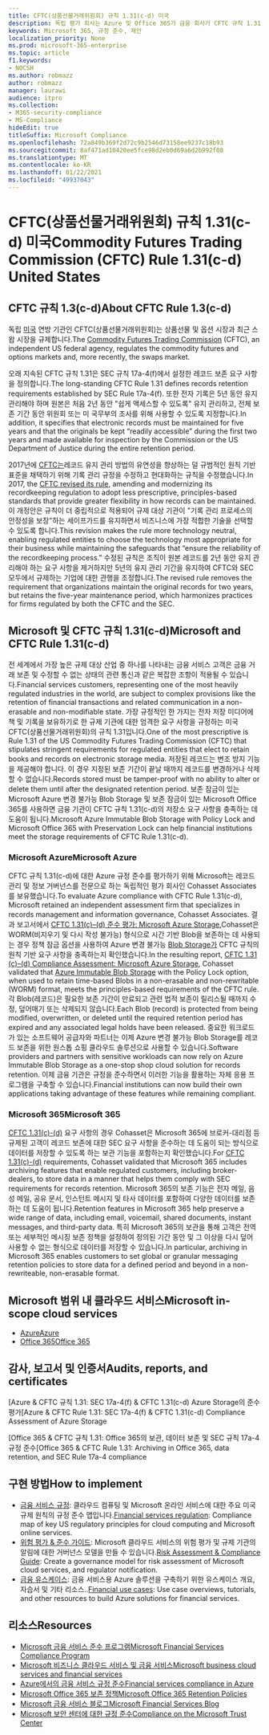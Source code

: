 ```yaml
---
title: CFTC(상품선물거래위원회) 규칙 1.31(c-d) 미국
description: 독립 평가 회사는 Azure 및 Office 365가 금융 회사가 CFTC 규칙 1.31 기록 보존 및 변경 불가능한 저장소 요구 사항을 충족하는 데 도움이 될 수 있는 것으로 확인했습니다.
keywords: Microsoft 365, 규정 준수, 제안
localization_priority: None
ms.prod: microsoft-365-enterprise
ms.topic: article
f1.keywords:
- NOCSH
ms.author: robmazz
author: robmazz
manager: laurawi
audience: itpro
ms.collection:
- M365-security-compliance
- MS-Compliance
hideEdit: true
titleSuffix: Microsoft Compliance
ms.openlocfilehash: 72a849b369f2d72c9b2546d73158ee9237c18b93
ms.sourcegitcommit: 8af471ad10420ee5fce98d2eb0d69a6d2b992f08
ms.translationtype: MT
ms.contentlocale: ko-KR
ms.lasthandoff: 01/22/2021
ms.locfileid: "49937043"
---
```

# <a name="commodity-futures-trading-commission-cftc-rule-131c-d-united-states"></a><span data-ttu-id="0f8c6-104">CFTC(상품선물거래위원회) 규칙 1.31(c-d) 미국</span><span class="sxs-lookup"><span data-stu-id="0f8c6-104">Commodity Futures Trading Commission (CFTC) Rule 1.31(c-d) United States</span></span>

## <a name="about-cftc-rule-13c-d"></a><span data-ttu-id="0f8c6-105">CFTC 규칙 1.3(c-d)</span><span class="sxs-lookup"><span data-stu-id="0f8c6-105">About CFTC Rule 1.3(c-d)</span></span>

<span data-ttu-id="0f8c6-106">독립 [미국](https://www.cftc.gov/) 연방 기관인 CFTC(상품선물거래위원회)는 상품선물 및 옵션 시장과 최근 스왑 시장을 규제합니다.</span><span class="sxs-lookup"><span data-stu-id="0f8c6-106">The [Commodity Futures Trading Commission](https://www.cftc.gov/) (CFTC), an independent US federal agency, regulates the commodity futures and options markets and, more recently, the swaps market.</span></span>  
  
<span data-ttu-id="0f8c6-107">오래 지속된 CFTC 규칙 1.31은 SEC 규칙 17a-4(f)에서 설정한 레코드 보존 요구 사항을 정의합니다.</span><span class="sxs-lookup"><span data-stu-id="0f8c6-107">The long-standing CFTC Rule 1.31 defines records retention requirements established by SEC Rule 17a-4(f).</span></span> <span data-ttu-id="0f8c6-108">또한 전자 기록은 5년 동안 유지 관리해야 하며 원본은 처음 2년 동안 "쉽게 액세스할 수 있도록" 유지 관리하고, 전체 보존 기간 동안 위원회 또는 미 국무부의 조사를 위해 사용할 수 있도록 지정합니다.</span><span class="sxs-lookup"><span data-stu-id="0f8c6-108">In addition, it specifies that electronic records must be maintained for five years and that the originals be kept “readily accessible” during the first two years and made available for inspection by the Commission or the US Department of Justice during the entire retention period.</span></span>  
  
<span data-ttu-id="0f8c6-109">2017년에 [CFTC는](https://www.cftc.gov/sites/default/files/idc/groups/public/@lrfederalregister/documents/file/2017-11014a.pdf)레코드 유지 관리 방법의 유연성을 향상하는 덜 규범적인 원칙 기반 표준을 채택하기 위해 기록 관리 규정을 수정하고 현대화하는 규칙을 수정했습니다.</span><span class="sxs-lookup"><span data-stu-id="0f8c6-109">In 2017, the [CFTC revised its rule](https://www.cftc.gov/sites/default/files/idc/groups/public/@lrfederalregister/documents/file/2017-11014a.pdf), amending and modernizing its recordkeeping regulation to adopt less prescriptive, principles-based standards that provide greater flexibility in how records can be maintained.</span></span> <span data-ttu-id="0f8c6-110">이 개정안은 규칙이 더 중립적으로 적용되어 규제 대상 기관이 "기록 관리 프로세스의 안정성을 보장"하는 세이프가드를 유지하면서 비즈니스에 가장 적합한 기술을 선택할 수 있도록 합니다.</span><span class="sxs-lookup"><span data-stu-id="0f8c6-110">This revision makes the rule more technology neutral, enabling regulated entities to choose the technology most appropriate for their business while maintaining the safeguards that “ensure the reliability of the recordkeeping process.”</span></span> <span data-ttu-id="0f8c6-111">수정된 규칙은 조직이 원본 레코드를 2년 동안 유지 관리해야 하는 요구 사항을 제거하지만 5년의 유지 관리 기간을 유지하여 CFTC와 SEC 모두에서 규제하는 기업에 대한 관행을 조정합니다.</span><span class="sxs-lookup"><span data-stu-id="0f8c6-111">The revised rule removes the requirement that organizations maintain the original records for two years, but retains the five-year maintenance period, which harmonizes practices for firms regulated by both the CFTC and the SEC.</span></span>

## <a name="microsoft-and-cftc-rule-131c-d"></a><span data-ttu-id="0f8c6-112">Microsoft 및 CFTC 규칙 1.31(c-d)</span><span class="sxs-lookup"><span data-stu-id="0f8c6-112">Microsoft and CFTC Rule 1.31(c-d)</span></span>

<span data-ttu-id="0f8c6-113">전 세계에서 가장 높은 규제 대상 산업 중 하나를 나타내는 금융 서비스 고객은 금융 거래 보존 및 수정할 수 없는 상태의 관련 통신과 같은 복잡한 조항이 적용될 수 있습니다.</span><span class="sxs-lookup"><span data-stu-id="0f8c6-113">Financial services customers, representing one of the most heavily regulated industries in the world, are subject to complex provisions like the retention of financial transactions and related communication in a non-erasable and non-modifiable state.</span></span> <span data-ttu-id="0f8c6-114">가장 규정적인 한 가지는 전자 저장 미디어에 책 및 기록을 보유하기로 한 규제 기관에 대한 엄격한 요구 사항을 규정하는 미국 CFTC(상품선물거래위원회)의 규칙 1.31입니다.</span><span class="sxs-lookup"><span data-stu-id="0f8c6-114">One of the most prescriptive is Rule 1.31 of the US Commodity Futures Trading Commission (CFTC) that stipulates stringent requirements for regulated entities that elect to retain books and records on electronic storage media.</span></span> <span data-ttu-id="0f8c6-115">저장된 레코드는 변조 방지 기능을 제공해야 합니다. 이 경우 지정된 보존 기간이 끝날 때까지 레코드를 변경하거나 삭제할 수 없습니다.</span><span class="sxs-lookup"><span data-stu-id="0f8c6-115">Records stored must be tamper-proof with no ability to alter or delete them until after the designated retention period.</span></span> <span data-ttu-id="0f8c6-116">보존 잠금이 있는 Microsoft Azure 변경 불가능 Blob Storage 및 보존 잠금이 있는 Microsoft Office 365를 사용하면 금융 기관이 CFTC 규칙 1.31(c-d)의 저장소 요구 사항을 충족하는 데 도움이 됩니다.</span><span class="sxs-lookup"><span data-stu-id="0f8c6-116">Microsoft Azure Immutable Blob Storage with Policy Lock and Microsoft Office 365 with Preservation Lock can help financial institutions meet the storage requirements of CFTC Rule 1.31(c-d).</span></span>

### <a name="microsoft-azure"></a><span data-ttu-id="0f8c6-117">Microsoft Azure</span><span class="sxs-lookup"><span data-stu-id="0f8c6-117">Microsoft Azure</span></span>

<span data-ttu-id="0f8c6-118">CFTC 규칙 1.31(c-d)에 대한 Azure 규정 준수를 평가하기 위해 Microsoft는 레코드 관리 및 정보 거버넌스를 전문으로 하는 독립적인 평가 회사인 Cohasset Associates를 보유했습니다.</span><span class="sxs-lookup"><span data-stu-id="0f8c6-118">To evaluate Azure compliance with CFTC Rule 1.31(c-d), Microsoft retained an independent assessment firm that specializes in records management and information governance, Cohasset Associates.</span></span> <span data-ttu-id="0f8c6-119">결과 보고서에서 [CFTC 1.31(c)–(d) 준수 평가: Microsoft Azure Storage,](https://servicetrust.microsoft.com/ViewPage/MSComplianceGuide?command=Download&downloadType=Document&downloadId=19b08fd4-d276-43e8-9461-715981d0ea20&docTab=4ce99610-c9c0-11e7-8c2c-f908a777fa4d_GRC_Assessment_Reports)Cohasset은 WORM(비지우기 및 다시 작성 불가능) 형식으로 시간 기반 Blob을 보존하는 데 사용되는 경우 정책 잠금 옵션을 사용하여 Azure 변경 불가능 [Blob Storage가](https://docs.microsoft.com/azure/storage/blobs/storage-blob-immutable-storage) CFTC 규칙의 원칙 기반 요구 사항을 충족하는지 확인했습니다.</span><span class="sxs-lookup"><span data-stu-id="0f8c6-119">In the resulting report, [CFTC 1.31 (c)–(d) Compliance Assessment: Microsoft Azure Storage](https://servicetrust.microsoft.com/ViewPage/MSComplianceGuide?command=Download&downloadType=Document&downloadId=19b08fd4-d276-43e8-9461-715981d0ea20&docTab=4ce99610-c9c0-11e7-8c2c-f908a777fa4d_GRC_Assessment_Reports), Cohasset validated that [Azure Immutable Blob Storage](https://docs.microsoft.com/azure/storage/blobs/storage-blob-immutable-storage) with the Policy Lock option, when used to retain time-based Blobs in a non-erasable and non-rewritable (WORM) format, meets the principles-based requirements of the CFTC rule.</span></span> <span data-ttu-id="0f8c6-120">각 Blob(레코드)은 필요한 보존 기간이 만료되고 관련 법적 보존이 릴리스될 때까지 수정, 덮어매기 또는 삭제되지 않습니다.</span><span class="sxs-lookup"><span data-stu-id="0f8c6-120">Each Blob (record) is protected from being modified, overwritten, or deleted until the required retention period has expired and any associated legal holds have been released.</span></span> <span data-ttu-id="0f8c6-121">중요한 워크로드가 있는 소프트웨어 공급자와 파트너는 이제 Azure 변경 불가능 Blob Storage를 레코드 보존을 위한 원스톱 쇼핑 클라우드 솔루션으로 사용할 수 있습니다.</span><span class="sxs-lookup"><span data-stu-id="0f8c6-121">Software providers and partners with sensitive workloads can now rely on Azure Immutable Blob Storage as a one-stop shop cloud solution for records retention.</span></span> <span data-ttu-id="0f8c6-122">이제 금융 기관은 규정을 준수하면서 이러한 기능을 활용하는 자체 응용 프로그램을 구축할 수 있습니다.</span><span class="sxs-lookup"><span data-stu-id="0f8c6-122">Financial institutions can now build their own applications taking advantage of these features while remaining compliant.</span></span>

### <a name="microsoft-365"></a><span data-ttu-id="0f8c6-123">Microsoft 365</span><span class="sxs-lookup"><span data-stu-id="0f8c6-123">Microsoft 365</span></span>

<span data-ttu-id="0f8c6-124">[CFTC 1.31(c)-(d)](https://docs.microsoft.com/microsoft-365/compliance/retention-regulatory-requirements#sec-17a-4f-finra-4511c-and-cftc-131c-d) 요구 사항의 경우 Cohasset은 Microsoft 365에 브로커-대리점 등 규제된 고객이 레코드 보존에 대한 SEC 요구 사항을 준수하는 데 도움이 되는 방식으로 데이터를 저장할 수 있도록 하는 보관 기능을 포함하는지 확인했습니다.</span><span class="sxs-lookup"><span data-stu-id="0f8c6-124">For [CFTC 1.31(c)-(d)](https://docs.microsoft.com/microsoft-365/compliance/retention-regulatory-requirements#sec-17a-4f-finra-4511c-and-cftc-131c-d) requirements, Cohasset validated that Microsoft 365 includes archiving features that enable regulated customers, including broker-dealers, to store data in a manner that helps them comply with SEC requirements for records retention.</span></span> <span data-ttu-id="0f8c6-125">Microsoft 365의 보존 기능은 전자 메일, 음성 메일, 공유 문서, 인스턴트 메시지 및 타사 데이터를 포함하여 다양한 데이터를 보존하는 데 도움이 됩니다.</span><span class="sxs-lookup"><span data-stu-id="0f8c6-125">Retention features in Microsoft 365 help preserve a wide range of data, including email, voicemail, shared documents, instant messages, and third-party data.</span></span> <span data-ttu-id="0f8c6-126">특히 Microsoft 365의 보관을 통해 고객은 전역 또는 세부적인 메시징 보존 정책을 설정하여 정의된 기간 동안 및 그 이상을 다시 덮어 사용할 수 없는 형식으로 데이터를 저장할 수 있습니다.</span><span class="sxs-lookup"><span data-stu-id="0f8c6-126">In particular, archiving in Microsoft 365 enables customers to set global or granular messaging retention policies to store data for a defined period and beyond in a non-rewriteable, non-erasable format.</span></span>

## <a name="microsoft-in-scope-cloud-services"></a><span data-ttu-id="0f8c6-127">Microsoft 범위 내 클라우드 서비스</span><span class="sxs-lookup"><span data-stu-id="0f8c6-127">Microsoft in-scope cloud services</span></span>

- [<span data-ttu-id="0f8c6-128">Azure</span><span class="sxs-lookup"><span data-stu-id="0f8c6-128">Azure</span></span>](https://aka.ms/AzureCompliance)
- [<span data-ttu-id="0f8c6-129">Office 365</span><span class="sxs-lookup"><span data-stu-id="0f8c6-129">Office 365</span></span>](https://aka.ms/o365-compliance-framework)

## <a name="audits-reports-and-certificates"></a><span data-ttu-id="0f8c6-130">감사, 보고서 및 인증서</span><span class="sxs-lookup"><span data-stu-id="0f8c6-130">Audits, reports, and certificates</span></span>

<span data-ttu-id="0f8c6-131">[Azure & CFTC 규칙 1.31: SEC 17a-4(f) & CFTC 1.31(c-d) Azure Storage의 준수 평가</span><span class="sxs-lookup"><span data-stu-id="0f8c6-131">[Azure & CFTC Rule 1.31: SEC 17a-4(f) & CFTC 1.31(c-d) Compliance Assessment of Azure Storage</span></span>

<span data-ttu-id="0f8c6-132">[Office 365 & CFTC 규칙 1.31: Office 365의 보관, 데이터 보존 및 SEC 규칙 17a-4 규정 준수</span><span class="sxs-lookup"><span data-stu-id="0f8c6-132">[Office 365 & CFTC Rule 1.31: Archiving in Office 365, data retention, and SEC Rule 17a-4 compliance</span></span>

## <a name="how-to-implement"></a><span data-ttu-id="0f8c6-133">구현 방법</span><span class="sxs-lookup"><span data-stu-id="0f8c6-133">How to implement</span></span>

- <span data-ttu-id="0f8c6-134">[금융 서비스 규정](https://servicetrust.microsoft.com/ViewPage/TrustDocuments?command=Download&downloadType=Document&downloadId=5b483567-00b0-4d86-96ae-ee887dadb61c&docTab=6d000410-c9e9-11e7-9a91-892aae8839ad_Compliance_Guides): 클라우드 컴퓨팅 및 Microsoft 온라인 서비스에 대한 주요 미국 규제 원칙의 규정 준수 맵입니다.</span><span class="sxs-lookup"><span data-stu-id="0f8c6-134">[Financial services regulation](https://servicetrust.microsoft.com/ViewPage/TrustDocuments?command=Download&downloadType=Document&downloadId=5b483567-00b0-4d86-96ae-ee887dadb61c&docTab=6d000410-c9e9-11e7-9a91-892aae8839ad_Compliance_Guides): Compliance map of key US regulatory principles for cloud computing and Microsoft online services.</span></span>
- <span data-ttu-id="0f8c6-135">[위험 평가 & 준수 가이드](https://aka.ms/RiskGovernanceGuide): Microsoft 클라우드 서비스의 위험 평가 및 규제 기관의 알림에 대한 거버넌스 모델을 만들 수 있습니다.</span><span class="sxs-lookup"><span data-stu-id="0f8c6-135">[Risk Assessment & Compliance Guide](https://aka.ms/RiskGovernanceGuide): Create a governance model for risk assessment of Microsoft cloud services, and regulator notification.</span></span>
- <span data-ttu-id="0f8c6-136">[금융 유스케이스](https://docs.microsoft.com/azure/industry/financial/): 금융 서비스용 Azure 솔루션을 구축하기 위한 유스케이스 개요, 자습서 및 기타 리소스..</span><span class="sxs-lookup"><span data-stu-id="0f8c6-136">[Financial use cases](https://docs.microsoft.com/azure/industry/financial/): Use case overviews, tutorials, and other resources to build Azure solutions for financial services.</span></span>

## <a name="resources"></a><span data-ttu-id="0f8c6-137">리소스</span><span class="sxs-lookup"><span data-stu-id="0f8c6-137">Resources</span></span>

- [<span data-ttu-id="0f8c6-138">Microsoft 금융 서비스 준수 프로그램</span><span class="sxs-lookup"><span data-stu-id="0f8c6-138">Microsoft Financial Services Compliance Program</span></span>](https://aka.ms/FSCP-Print)
- [<span data-ttu-id="0f8c6-139">Microsoft 비즈니스 클라우드 서비스 및 금융 서비스</span><span class="sxs-lookup"><span data-stu-id="0f8c6-139">Microsoft business cloud services and financial services</span></span>](https://www.microsoft.com/trustcenter/cloudservices/financialservices)
- [<span data-ttu-id="0f8c6-140">Azure에서의 금융 서비스 규정 준수</span><span class="sxs-lookup"><span data-stu-id="0f8c6-140">Financial services compliance in Azure</span></span>](https://azure.microsoft.com/resources/videos/azurecon-2015-financial-services-compliance-in-azure/)
- [<span data-ttu-id="0f8c6-141">Microsoft Office 365 보존 정책</span><span class="sxs-lookup"><span data-stu-id="0f8c6-141">Microsoft Office 365 Retention Policies</span></span>](https://docs.microsoft.com/office365/securitycompliance/retention-policies)
- [<span data-ttu-id="0f8c6-142">Microsoft 금융 서비스 블로그</span><span class="sxs-lookup"><span data-stu-id="0f8c6-142">Microsoft Financial Services Blog</span></span>](https://techcommunity.microsoft.com/t5/Financial-Services-Blog/bg-p/FinancialServicesBlog)
- [<span data-ttu-id="0f8c6-143">Microsoft 보안 센터에 대한 규정 준수</span><span class="sxs-lookup"><span data-stu-id="0f8c6-143">Compliance on the Microsoft Trust Center</span></span>](https://www.microsoft.com/trust-center/compliance/compliance-overview)
